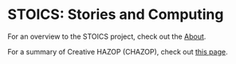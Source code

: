# STOICS: Stories and Computing

For an overview to the STOICS project, check out the [About](about.md).

For a summary of Creative HAZOP (CHAZOP), check out [this page](chazop.md).
